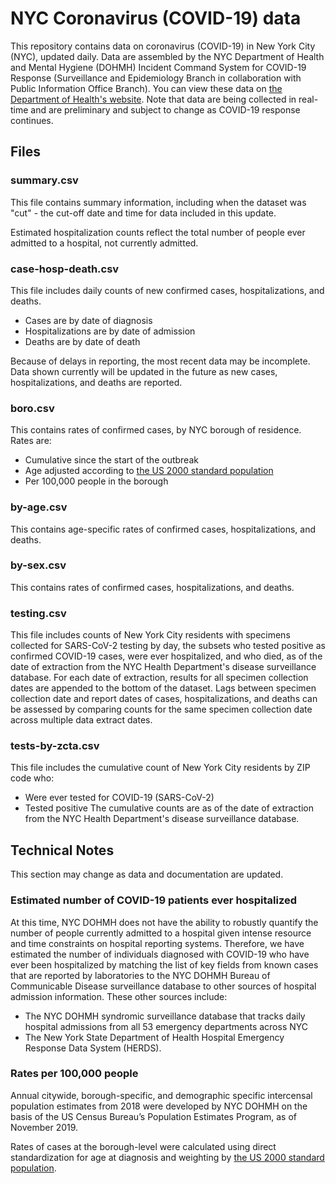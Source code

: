 # NYC Coronavirus (COVID-19) data
This repository contains data on coronavirus (COVID-19) in New York City (NYC), updated daily. Data are assembled by the NYC Department of Health and Mental Hygiene (DOHMH) Incident Command System for COVID-19 Response (Surveillance and Epidemiology Branch in collaboration with Public Information Office Branch). You can view these data on [the Department of Health's website](https://www1.nyc.gov/site/doh/covid/covid-19-data.page). Note that data are  being collected in real-time and are preliminary and subject to change as COVID-19 response continues. 


## Files

### summary.csv
This file contains summary information, including when the dataset was "cut" - the cut-off date and time for data included in this update. 

Estimated hospitalization counts reflect the total number of people ever admitted to a hospital, not currently admitted.

### case-hosp-death.csv
This file includes daily counts of new confirmed cases, hospitalizations, and deaths. 
- Cases are by date of diagnosis
- Hospitalizations are by date of admission 
- Deaths are by date of death

Because of delays in reporting, the most recent data may be incomplete. Data shown currently will be updated in the future as new cases, hospitalizations, and deaths are reported.


### boro.csv
This contains rates of confirmed cases, by NYC borough of residence. Rates are:
- Cumulative since the start of the outbreak
- Age adjusted according to [the US 2000 standard population](https://www.cdc.gov/nchs/data/statnt/statnt20.pdf)
- Per 100,000 people in the borough

### by-age.csv
This contains age-specific  rates of confirmed cases, hospitalizations, and deaths. 

### by-sex.csv
This contains rates of confirmed cases, hospitalizations, and deaths.

### testing.csv
This file includes counts of New York City residents with specimens collected for SARS-CoV-2 testing by day, the subsets who tested positive as confirmed COVID-19 cases, were ever hospitalized, and who died, as of the date of extraction from the NYC Health Department's disease surveillance database. For each date of extraction, results for all specimen collection dates are appended to the bottom of the dataset. Lags between specimen collection date and report dates of cases, hospitalizations, and deaths can be assessed by comparing counts for the same specimen collection date across multiple data extract dates.

### tests-by-zcta.csv
This file includes the cumulative count of New York City residents by ZIP code who:
- Were ever tested for COVID-19 (SARS-CoV-2) 
- Tested positive
The cumulative counts are as of the date of extraction from the NYC Health Department's disease surveillance database.

## Technical Notes
This section may change as data and documentation are updated.

### Estimated number of COVID-19 patients ever hospitalized
At this time, NYC DOHMH does not have the ability to robustly quantify the number of people currently admitted to a hospital given intense resource and time constraints on hospital reporting systems. Therefore, we have estimated the number of individuals diagnosed with COVID-19 who have ever been hospitalized by matching the list of key fields from known cases that are reported by laboratories to the NYC DOHMH Bureau of Communicable Disease surveillance database to other sources of hospital admission information. These other sources include:
- The NYC DOHMH syndromic surveillance database that tracks daily hospital admissions from all 53 emergency departments across NYC  
- The New York State Department of Health Hospital Emergency Response Data System (HERDS). 

### Rates per 100,000 people
Annual citywide, borough-specific, and demographic specific intercensal population estimates from 2018 were developed by NYC DOHMH on the basis of the US Census Bureau’s Population Estimates Program, as of November 2019. 

Rates of cases at the borough-level were calculated using direct standardization for age at diagnosis and weighting by [the US 2000 standard population](https://www.cdc.gov/nchs/data/statnt/statnt20.pdf). 